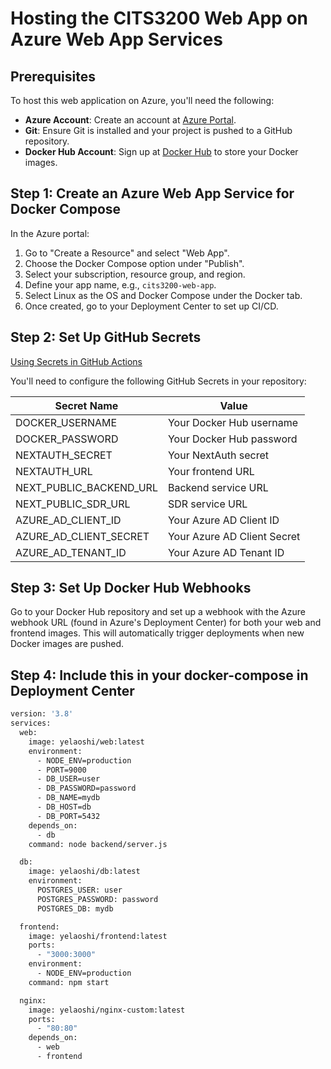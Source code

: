 # Hosting the CITS3200 Web App on Azure Web App Services

## Prerequisites

To host this web application on Azure, you'll need the following:

- **Azure Account**: Create an account at [Azure Portal](https://portal.azure.com/).
- **Git**: Ensure Git is installed and your project is pushed to a GitHub repository.
- **Docker Hub Account**: Sign up at [Docker Hub](https://hub.docker.com/) to store your Docker images.

## Step 1: Create an Azure Web App Service for Docker Compose

In the Azure portal:

1. Go to "Create a Resource" and select "Web App".
2. Choose the Docker Compose option under "Publish".
3. Select your subscription, resource group, and region.
4. Define your app name, e.g., `cits3200-web-app`.
5. Select Linux as the OS and Docker Compose under the Docker tab.
6. Once created, go to your Deployment Center to set up CI/CD.

## Step 2: Set Up GitHub Secrets

[Using Secrets in GitHub Actions](https://docs.github.com/en/actions/security-for-github-actions/security-guides/using-secrets-in-github-actions)

You'll need to configure the following GitHub Secrets in your repository:

| Secret Name | Value |
|-------------|-------|
| DOCKER_USERNAME | Your Docker Hub username |
| DOCKER_PASSWORD | Your Docker Hub password |
| NEXTAUTH_SECRET | Your NextAuth secret |
| NEXTAUTH_URL | Your frontend URL |
| NEXT_PUBLIC_BACKEND_URL | Backend service URL |
| NEXT_PUBLIC_SDR_URL | SDR service URL |
| AZURE_AD_CLIENT_ID | Your Azure AD Client ID |
| AZURE_AD_CLIENT_SECRET | Your Azure AD Client Secret |
| AZURE_AD_TENANT_ID | Your Azure AD Tenant ID |


## Step 3: Set Up Docker Hub Webhooks
Go to your Docker Hub repository and set up a webhook with the Azure webhook URL (found in Azure's Deployment Center) for both your web and frontend images. This will automatically trigger deployments when new Docker images are pushed.

## Step 4: Include this in your docker-compose in Deployment Center

``` bash
version: '3.8'
services:
  web:
    image: yelaoshi/web:latest
    environment:
      - NODE_ENV=production
      - PORT=9000
      - DB_USER=user
      - DB_PASSWORD=password
      - DB_NAME=mydb
      - DB_HOST=db
      - DB_PORT=5432
    depends_on:
      - db
    command: node backend/server.js

  db:
    image: yelaoshi/db:latest
    environment:
      POSTGRES_USER: user
      POSTGRES_PASSWORD: password
      POSTGRES_DB: mydb

  frontend:
    image: yelaoshi/frontend:latest
    ports:
      - "3000:3000"
    environment:
      - NODE_ENV=production
    command: npm start

  nginx:
    image: yelaoshi/nginx-custom:latest
    ports:
      - "80:80"
    depends_on:
      - web
      - frontend
```
